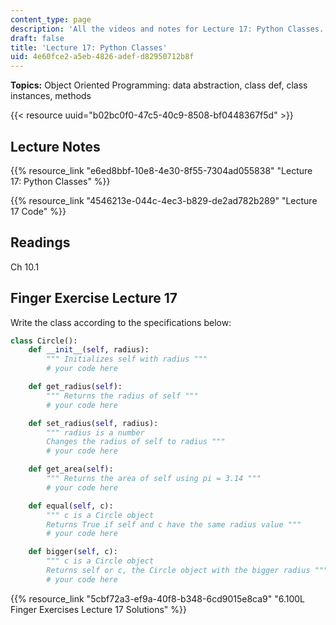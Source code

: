 ```yaml
---
content_type: page
description: 'All the videos and notes for Lecture 17: Python Classes.'
draft: false
title: 'Lecture 17: Python Classes'
uid: 4e60fce2-a5eb-4826-adef-d82950712b8f
---
```

**Topics:** Object Oriented Programming: data abstraction, class def, class instances, methods

{{< resource uuid="b02bc0f0-47c5-40c9-8508-bf0448367f5d" >}}

## Lecture Notes

{{% resource_link "e6ed8bbf-10e8-4e30-8f55-7304ad055838" "Lecture 17: Python Classes" %}}

{{% resource_link "4546213e-044c-4ec3-b829-de2ad782b289" "Lecture 17 Code" %}}

## Readings

Ch 10.1

## Finger Exercise Lecture 17

Write the class according to the specifications below:

```python
class Circle():
    def __init__(self, radius):
        """ Initializes self with radius """
        # your code here

    def get_radius(self):
        """ Returns the radius of self """
        # your code here

    def set_radius(self, radius):
        """ radius is a number
        Changes the radius of self to radius """
        # your code here

    def get_area(self):
        """ Returns the area of self using pi = 3.14 """
        # your code here

    def equal(self, c):
        """ c is a Circle object
        Returns True if self and c have the same radius value """
        # your code here

    def bigger(self, c):
        """ c is a Circle object
        Returns self or c, the Circle object with the bigger radius """
        # your code here
```

{{% resource_link "5cbf72a3-ef9a-40f8-b348-6cd9015e8ca9" "6.100L Finger Exercises Lecture 17 Solutions" %}}